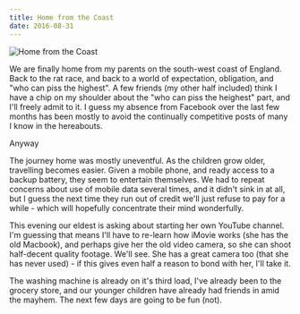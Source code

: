 ```yaml
---
title: Home from the Coast
date: 2016-08-31
---
```


![Home from the Coast](https://source.unsplash.com/9ZQzrLWV52M/1600x900)

We are finally home from my parents on the south-west coast of England. Back to the rat race, and back to a world of expectation, obligation, and "who can piss the highest". A few friends (my other half included) think I have a chip on my shoulder about the "who can piss the heighest" part, and I'll freely admit to it. I guess my absence from Facebook over the last few months has been mostly to avoid the continually competitive posts of many I know in the hereabouts.

Anyway 

The journey home was mostly uneventful. As the children grow older, travelling becomes easier. Given a mobile phone, and ready access to a backup battery, they seem to entertain themselves. We had to repeat concerns about use of mobile data several times, and it didn't sink in at all, but I guess the next time they run out of credit we'll just refuse to pay for a while - which will hopefully concentrate their mind wonderfully.

This evening our eldest is asking about starting her own YouTube channel. I'm guessing that means I'll have to re-learn how iMovie works (she has the old Macbook), and perhaps give her the old video camera, so she can shoot half-decent quality footage. We'll see. She has a great camera too (that she has never used) - if this gives even half a reason to bond with her, I'll take it.

The washing machine is already on it's third load, I've already been to the grocery store, and our younger children have already had friends in amid the mayhem. The next few days are going to be fun (not).